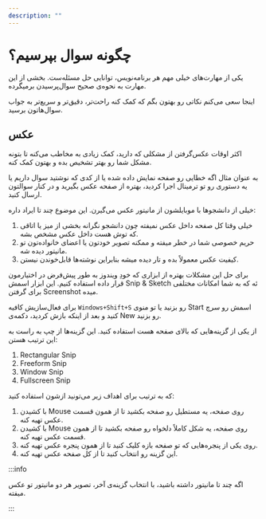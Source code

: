 ```yaml
---
description: ""
---
```


# چگونه سوال بپرسیم؟

یکی از مهارت‌های خیلی مهم هر برنامه‌نویس، توانایی حل مسئله‌ست.
بخشی از این مهارت به نحوه‌ی صحیح سوال‌پرسیدن برمیگرده.

اینجا سعی می‌کنم نکاتی رو بهتون بگم که کمک کنه راحت‌تر، دقیق‌تر و سریع‌تر به جواب سوال‌هاتون برسید.

## عکس

اکثر اوقات عکس‌گرفتن از مشکلی که دارید، کمک زیادی به مخاطب می‌کنه تا بتونه مشکل شما رو بهتر تشخیص بده و بهتون کمک کنه.

به عنوان مثال اگه خطایی رو صفحه نمایش داده شده
یا از کدی که نوشتید سوال داریم
یا یه دستوری رو تو ترمینال اجرا کردید،
بهتره از صفحه عکس بگیرید و در کنار سوالتون ارسال کنید.

خیلی از دانشجوها با موبایلشون از مانیتور عکس می‌گیرن.
این موضوع چند تا ایراد داره:

1. خیلی وقتا کل صفحه داخل عکس نمیفته چون دانشجو نگرانه بخشی از میز یا اتاقی که توش هست داخل عکس مشخص بشه.
2. حریم خصوصی شما در خطر میفته و ممکنه تصویر خودتون یا اعضای خانواده‌تون تو مانیتور دیده شه.
3. کیفیت عکس معمولاً بده و تار دیده میشه بنابراین نوشته‌ها قابل‌خوندن نیستن.

برای حل این مشکلات بهتره از ابزاری که خودِ ویندوز به طور پیش‌فرض در اختیارمون قرار داده استفاده کنیم.
این ابزار اسمش Snip & Sketch ئه که به شما امکانات مختلفی برای گرفتن Screenshot میده.

برای فعال‌سازیش کافیه `Windows+Shift+S` رو بزنید
یا تو منوی Start اسمش رو سرچ کنید و بعد از اینکه بازش کردید، دکمه‌ی New رو بزنید.

از یکی از گزینه‌هایی که بالای صفحه هست استفاده کنید.
این گزینه‌ها از چپ به راست به این ترتیب هستن:

1. Rectangular Snip
2. Freeform Snip
3. Window Snip
4. Fullscreen Snip

که به ترتیب برای اهداف زیر می‌تونید ازشون استفاده کنید:

1. با کشیدن Mouse روی صفحه، یه مستطیل رو صفحه بکشید تا از همون قسمت عکس تهیه کنه.
2. با کشیدن Mouse روی صفحه، یه شکل کاملاً دلخواه رو صفحه بکشید تا از همون قسمت عکس تهیه کنه.
3. روی یکی از پنجره‌هایی که تو صفحه بازه کلیک کنید تا از همون پنجره عکس تهیه کنه.
4. این گزینه رو انتخاب کنید تا از کل صفحه عکس تهیه کنه.

:::info

اگه چند تا مانیتور داشته باشید، با انتخاب گزینه‌ی آخر، تصویر هر دو مانیتور تو عکس میفته.

:::
